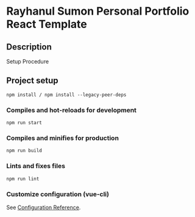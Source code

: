 # Rayhanul Sumon Personal Portfolio React Template

## Description

Setup Procedure 
 
## Project setup

```
npm install / npm install --legacy-peer-deps 
``` 

### Compiles and hot-reloads for development

```
npm run start  
```

### Compiles and minifies for production

``` 
npm run build 
```   
 
### Lints and fixes files 

```
npm run lint
```

### Customize configuration (vue-cli)

See [Configuration Reference](https://cli.vuejs.org/config/).
